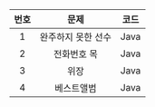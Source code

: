 |번호|        문제        |코드 |
|:---:|:---------------:|:----:|
| 1 |    완주하지 못한 선수 |Java|
| 2 |     전화번호 목     |Java|
| 3 |       위장        |Java|
| 4 |      베스트앨범     |Java|

